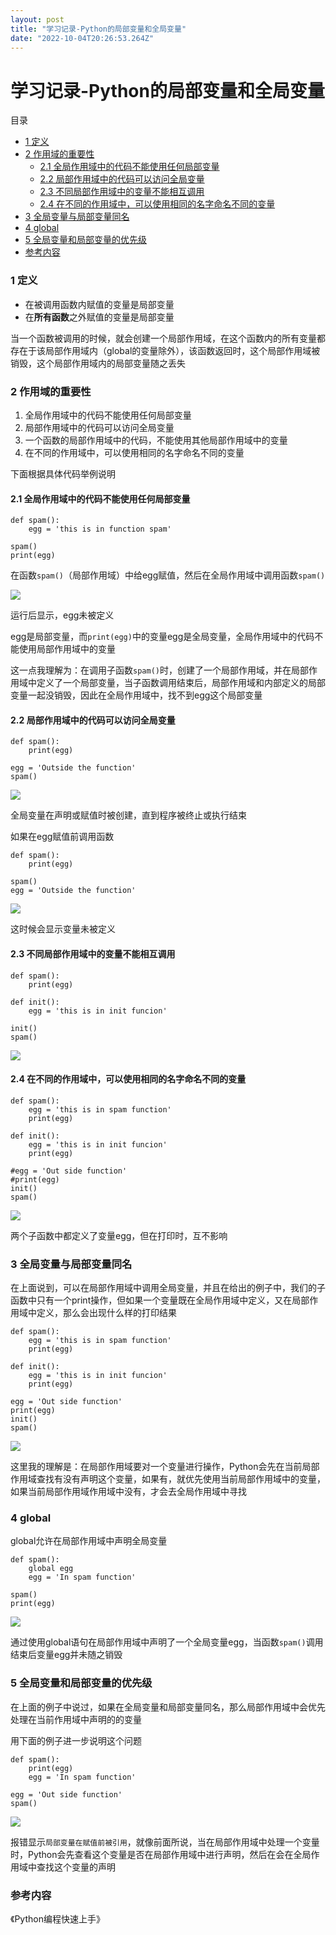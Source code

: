```yaml
---
layout: post
title: "学习记录-Python的局部变量和全局变量"
date: "2022-10-04T20:26:53.264Z"
---
```

学习记录-Python的局部变量和全局变量
=====================

目录

*   [1 定义](#1-定义)
*   [2 作用域的重要性](#2-作用域的重要性)
    *   [2.1 全局作用域中的代码不能使用任何局部变量](#21-全局作用域中的代码不能使用任何局部变量)
    *   [2.2 局部作用域中的代码可以访问全局变量](#22-局部作用域中的代码可以访问全局变量)
    *   [2.3 不同局部作用域中的变量不能相互调用](#23-不同局部作用域中的变量不能相互调用)
    *   [2.4 在不同的作用域中，可以使用相同的名字命名不同的变量](#24-在不同的作用域中可以使用相同的名字命名不同的变量)
*   [3 全局变量与局部变量同名](#3-全局变量与局部变量同名)
*   [4 global](#4-global)
*   [5 全局变量和局部变量的优先级](#5-全局变量和局部变量的优先级)
*   [参考内容](#参考内容)

### 1 定义

*   在被调用函数内赋值的变量是局部变量
*   在**所有函数**之外赋值的变量是局部变量

当一个函数被调用的时候，就会创建一个局部作用域，在这个函数内的所有变量都存在于该局部作用域内（global的变量除外），该函数返回时，这个局部作用域被销毁，这个局部作用域内的局部变量随之丢失

### 2 作用域的重要性

1.  全局作用域中的代码不能使用任何局部变量
2.  局部作用域中的代码可以访问全局变量
3.  一个函数的局部作用域中的代码，不能使用其他局部作用域中的变量
4.  在不同的作用域中，可以使用相同的名字命名不同的变量

下面根据具体代码举例说明

#### 2.1 全局作用域中的代码不能使用任何局部变量

    def spam():
        egg = 'this is in function spam'
        
    spam()
    print(egg)
    

在函数`spam()`（局部作用域）中给egg赋值，然后在全局作用域中调用函数`spam()`

![](https://zbtimage.oss-cn-nanjing.aliyuncs.com/img_for_typora202210041715709.png)

运行后显示，egg未被定义

egg是局部变量，而`print(egg)`中的变量egg是全局变量，全局作用域中的代码不能使用局部作用域中的变量

这一点我理解为：在调用子函数`spam()`时，创建了一个局部作用域，并在局部作用域中定义了一个局部变量，当子函数调用结束后，局部作用域和内部定义的局部变量一起没销毁，因此在全局作用域中，找不到egg这个局部变量

#### 2.2 局部作用域中的代码可以访问全局变量

    def spam():
        print(egg)
    
    egg = 'Outside the function'
    spam()
    

![](https://zbtimage.oss-cn-nanjing.aliyuncs.com/img_for_typora202210041723427.png)

全局变量在声明或赋值时被创建，直到程序被终止或执行结束

如果在egg赋值前调用函数

    def spam():
        print(egg)
    
    spam()
    egg = 'Outside the function'
    

![](https://zbtimage.oss-cn-nanjing.aliyuncs.com/img_for_typora202210041726626.png)

这时候会显示变量未被定义

#### 2.3 不同局部作用域中的变量不能相互调用

    def spam():
        print(egg)
    
    def init():
        egg = 'this is in init funcion'
    
    init()
    spam()
    

![](https://zbtimage.oss-cn-nanjing.aliyuncs.com/img_for_typora202210041729190.png)

#### 2.4 在不同的作用域中，可以使用相同的名字命名不同的变量

    def spam():
        egg = 'this is in spam function'
        print(egg)
    
    def init():
        egg = 'this is in init funcion'
        print(egg)
    
    #egg = 'Out side function'
    #print(egg)
    init()
    spam()
    

![](https://zbtimage.oss-cn-nanjing.aliyuncs.com/img_for_typora202210041732347.png)

两个子函数中都定义了变量egg，但在打印时，互不影响

### 3 全局变量与局部变量同名

在上面说到，可以在局部作用域中调用全局变量，并且在给出的例子中，我们的子函数中只有一个print操作，但如果一个变量既在全局作用域中定义，又在局部作用域中定义，那么会出现什么样的打印结果

    def spam():
        egg = 'this is in spam function'
        print(egg)
    
    def init():
        egg = 'this is in init funcion'
        print(egg)
    
    egg = 'Out side function'
    print(egg)
    init()
    spam()
    

![](https://zbtimage.oss-cn-nanjing.aliyuncs.com/img_for_typora202210041741796.png)

这里我的理解是：在局部作用域要对一个变量进行操作，Python会先在当前局部作用域查找有没有声明这个变量，如果有，就优先使用当前局部作用域中的变量，如果当前局部作用域作用域中没有，才会去全局作用域中寻找

### 4 global

global允许在局部作用域中声明全局变量

    def spam():
        global egg
        egg = 'In spam function'
    
    spam()
    print(egg)
    

![](https://zbtimage.oss-cn-nanjing.aliyuncs.com/img_for_typora202210041749697.png)

通过使用global语句在局部作用域中声明了一个全局变量egg，当函数`spam()`调用结束后变量egg并未随之销毁

### 5 全局变量和局部变量的优先级

在上面的例子中说过，如果在全局变量和局部变量同名，那么局部作用域中会优先处理在当前作用域中声明的的变量

用下面的例子进一步说明这个问题

    def spam():
        print(egg)
        egg = 'In spam function'
    
    egg = 'Out side function'
    spam()
    

![](https://zbtimage.oss-cn-nanjing.aliyuncs.com/img_for_typora202210041804721.png)

报错显示`局部变量在赋值前被引用`，就像前面所说，当在局部作用域中处理一个变量时，Python会先查看这个变量是否在局部作用域中进行声明，然后在会在全局作用域中查找这个变量的声明

### 参考内容

《Python编程快速上手》